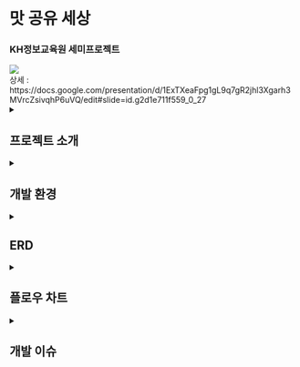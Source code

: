 # 맛 공유 세상
<h3>KH정보교육원 세미프로젝트</h3>
<img src="https://github.com/user-attachments/assets/3d304d24-0dde-42c5-ab06-98b16e106b14">
<div>상세 : https://docs.google.com/presentation/d/1ExTXeaFpg1gL9q7gR2jhl3Xgarh3MVrcZsivqhP6uVQ/edit#slide=id.g2d1e711f559_0_27</div>

<details>
  <summary><h2>프로젝트 소개</h2></summary>
  <div>
    <ul>
      의식주 중 식에 해당되는 요식업 분야는 시대가 지남에 따라 다양하게 발전해 왔습니다. <br>
      맛있는 것이 넘쳐나는 현대 사회 맛 없는 것을 먹는것은 “인생의 낭비”라고 할 수 있겠습니다.<br>
      2024년 검색의 시대에 보다 편하고 보다 맛있는 맛집을 찾을수 있도록 도와주려 합니다.<br>
    </ul>
  </div>
</details>
<details>
  <summary><h2>개발 환경</h2></summary>
  <img src="https://github.com/user-attachments/assets/fa1b04e2-8e7b-4ba3-98b9-cf2eb05bda4d">
</details>

<details>
  <summary><h2>ERD</h2></summary>
  <img src="https://github.com/user-attachments/assets/907c5d6e-b76b-4a05-8fdb-89a6d5865578">
  <div>상세 :  https://www.erdcloud.com/d/w62yzgcXH2CLQ3GmP</div>
</details>
<details>
  <summary><h2>플로우 차트</h2></summary>
  <img src="https://github.com/user-attachments/assets/42782055-8c79-4f54-9a0d-7d503e8786d0">
  <div>상세 : https://www.figma.com/board/e1EYMNgmazvdS2oIRStXWb/Untitled?node-id=0-1&t=0JLkHgV3GB4me59j-1</div>
</details>
<details>
  <summary><h2>개발 이슈</h2></summary>
  <ol ="I">
    <li>
      <div><h3>회원가입/로그인</h3></div>
      <img src="https://github.com/user-attachments/assets/59984f64-9370-4aef-bc69-cd597efbb21b">
    </li><br>
    <li>
      <div><h3>프로시저 기능</h3></div>
      <img src="https://github.com/user-attachments/assets/4d445bf4-3813-459f-9eec-878b909398fd">
    </li><br>
    <li>
      <div><h3>JSTL 기능</h3></div>
      <img src="https://github.com/user-attachments/assets/4d445bf4-3813-459f-9eec-878b909398fd">
    </li>
</details>






